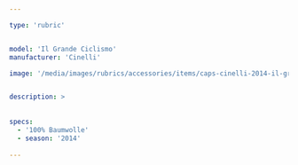 ```yaml
---

type: 'rubric'


model: 'Il Grande Ciclismo'
manufacturer: 'Cinelli'

image: '/media/images/rubrics/accessories/items/caps-cinelli-2014-il-grande-ciclismo.jpg'


description: >
    
    
specs:
  - '100% Baumwolle'
  - season: '2014'
    
---
```


